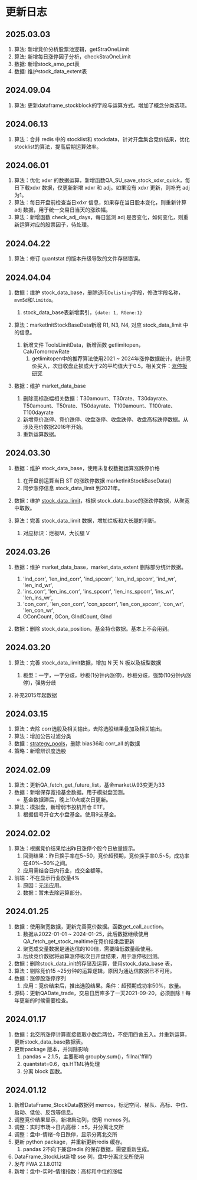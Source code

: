 # 更新日志

## 2025.03.03
1. 算法: 新增竞价分析股票池逻辑，getStraOneLimit
2. 算法: 新增每日涨停因子分析，checkStraOneLimit
3. 数据: 新增stock_amo_pct表
4. 数据: 维护stock_data_extent表

## 2024.09.04

1. 算法: 更新dataframe_stockblock的字段与运算方式。增加了概念分类选项。

## 2024.06.13

1. 算法：合并 redis 中的 stocklist和 stockdata，针对开盘集合竞价结果，优化stocklist的算法，提高后期运算效率。

## 2024.06.01

1. 算法：优化 xdxr 的数据运算，新增函数QA_SU_save_stock_xdxr_quick，每日下载xdxr 数据，仅更新新增 xdxr 和 adj。如果没有 xdxr 更新，则补充 adj 为1。
2. 算法：每日开盘前检查当日xdxr 信息，如果存在当日股本变化，则重新计算adj 数据，用于统一交易日当天的涨跌幅。
3. 算法：新增函数 check_adj_days，每日监测 adj 是否变化，如何变化，则重新运算对应的股票因子，待处理。

## 2024.04.22

1. 算法：修订 quantstat 的版本升级导致的文件存储错误。

## 2024.04.04

1. 数据：维护 stock_data_base，删除退市`Delisting`字段，修改字段名称，`mvm5d`和`limitdo`。

   1.  stock_data_base表新增索引，`{date: 1, RGene:1}`
2. 算法：marketInitStockBaseData新增 R1, N3, N4, 对应 stock_data_limit 中的信息。

   1. 新增文件 ToolsLimitData，新增函数 getlimitopen， CaluTomorrowRate
      1. getlimitopen中的推荐算法使用2021 ~ 2024年涨停数据统计。统计竞价买入，次日收盘止损或大于2的平均值大于0.5。相关文件：[涨停板研究](http://47.52.36.164:8002/notebooks/涨停板研究.ipynb)
3. 数据：维护 market_data_base

   1. 删除高标涨幅相关数据：T30amount、T30rate、T30dayrate、T50amount、T50rate、T50dayrate、T100amount、T100rate、T100dayrate
   2. 新增竞价涨停、竞价跌停、收盘涨停、收盘跌停、收盘高标跌停数据。从涉及竞价数据2016年开始。
   3. 重新运算数据。

## 2024.03.30

1. 数据：维护 stock_data_base，使用未复权数据运算涨跌停价格

   1. 在开盘前运算当日 ST 的涨跌停数据 marketInitStockBaseData()
   2. 同步涨停信息 stock_data_limit 到2021年。
   
2. 数据：维护 [stock_data_limit](http://47.52.36.164:8001/app/quantaxis/quantaxis/stock_data_limit/view/1)，根据 stock_data_base的涨跌停数据，从聚宽中取数。

3. 算法：完善 stock_data_limit 数据，增加烂板和大长腿的判断。

   1. 对应标识：烂板M，大长腿 V

## 2024.03.26

1. 数据：维护 market_data_base，market_data_extent 删除部分统计数据。

   1. 'ind_corr', 'len_ind_corr', 'ind_spcorr', 'len_ind_spcorr', 'ind_wr', 'len_ind_wr', 
   2. 'ins_corr', 'len_ins_corr', 'ins_spcorr', 'len_ins_spcorr', 'ins_wr', 'len_ins_wr', 
   3. 'con_corr', 'len_con_corr', 'con_spcorr', 'len_con_spcorr', 'con_wr', 'len_con_wr',
   4. GConCount, GCon, GIndCount, GInd
   
2. 数据：删除 stock_data_position。基金持仓数据。基本上不会用到。

## 2024.03.20

1. 算法：完善 stock_data_limit数据，增加 N 天 N 板以及板型数据

   1. 板型：一字，一字分歧，秒板(1分钟内涨停)，秒板分歧，强势(10分钟内涨停)，强势分歧
2. 补充2015年起数据

## 2024.03.15

1. 算法：去除 corr选股及相关输出，去除选股结果叠加及相关输出。
2. 算法：增加公告过滤分类
3. 数据：[strategy_pools](http://47.52.36.164:8001/app/quantaxis/quantaxis/strategy_pools/view)，删除 bias36和 corr_all 的数据
4. 策略：新增辨识度选股

## 2024.02.09

1. 算法：更新QA_fetch_get_future_list，基金market从93变更为33
2. 数据：新增保存宽指基金数据。用于模拟盘回测。
   - 基金数据滞后，晚上10点或次日更新。
3. 算法：模拟盘，新增弱市投机开仓 ETF。
   1. 根据信号开仓大小盘基金。使用9支基金。

## 2024.02.02

1. 算法：根据竞价结果给出昨日涨停个股今日放量提示。
   1. 回测结果：昨日换手率在5~50，竞价超预期，竞价换手率0.5~5，成功率在40%~50%之间。
   2. 应用需结合日内行业，成交金额等。
2. 前端：不在显示行业放量4%
   1. 原因：无法应用。
   2. 数据：暂未去除运算部分。

## 2024.01.25

1. 数据：使用聚宽数据，更新完善竞价数据。函数get_call_auction。
   1. 数据从2022-01-01 ~ 2024-01-25，此后数据继续使用QA_fetch_get_stock_realtime在竞价结束后更新
   2. 聚宽成交量数据是通达信的100倍，需要降低数量级使用。
   3. 后续竞价数据将运算涨停板次日开盘结果，用于涨停板回测。
2. 数据：删除stock_data_init的存储及运算，使用stock_data_base 表，
3. 算法：剔除竞价15 ~25分钟的运算逻辑，原因为通达信数据已不可用。
4. 数据：涨停股涨停序列
   1. 应用：竞价结束后，推出选股结果。条件：超预期成功率50%，放量。
5. 源码：更新QADate_trade，交易日历库多了一天2021-09-20，必须删除！每年更新的时候需要检查。

## 2024.01.17

1. 数据：北交所涨停计算直接截取小数后两位，不使用四舍五入。并重新运算，更新stock_data_base数据表。
2. 更新package 版本，并消除影响
   1. pandas = 2.1.5，主要影响 groupby.sum()，fillna('ffill')
   2. quantstat=0.6，qs.HTML待处理
   3. 分离 block 函数。

## 2024.01.12

1. 新增DataFrame_StockData数据列 memos，标记空间、梯队、高标、中位、启动、低位、反包等信息。
2. 调整竞价结果显示，新增启动列，使用 memos 列。
3. 调整：实时市场→日内高标：±5，并分离北交所
4. 调整：盘中-情绪-今日跌停，显示分离北交所
5. 更新 python package，并重新更新redis 缓存。
   1. pandas 2不向下兼容redis 的保存数据，需要重新生成。
6. DataFrame_StockList新增 sse 列，盘中分离北交所使用
7. 发布 FWA 2.1.8.0112
8. 新增：盘中-实时-情绪指数：高标和中位的涨幅

